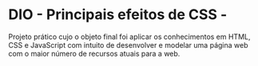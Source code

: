 # DIO - Principais efeitos de CSS - 

Projeto prático cujo o objeto final foi aplicar os conhecimentos em HTML, CSS e JavaScript com intuito de desenvolver e modelar uma página web 
com o maior número de recursos atuais para a web.
